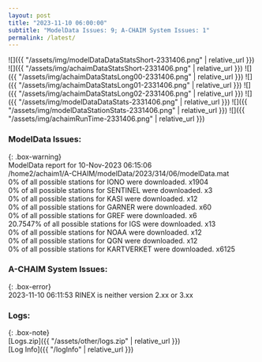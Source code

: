 ```yaml
---
layout: post
title: "2023-11-10 06:00:00"
subtitle: "ModelData Issues: 9; A-CHAIM System Issues: 1"
permalink: /latest/
---
```


![]({{ "/assets/img/modelDataDataStatsShort-2331406.png" | relative_url }})
![]({{ "/assets/img/achaimDataStatsShort-2331406.png" | relative_url }})
![]({{ "/assets/img/achaimDataStatsLong00-2331406.png" | relative_url }})
![]({{ "/assets/img/achaimDataStatsLong01-2331406.png" | relative_url }})
![]({{ "/assets/img/achaimDataStatsLong02-2331406.png" | relative_url }})
![]({{ "/assets/img/modelDataDataStats-2331406.png" | relative_url }})
![]({{ "/assets/img/modelDataStationStats-2331406.png" | relative_url }})
![]({{ "/assets/img/achaimRunTime-2331406.png" | relative_url }})


### ModelData Issues:  
  
{: .box-warning}  
 ModelData report for 10-Nov-2023 06:15:06   
 /home2/achaim1/A-CHAIM/modelData/2023/314/06/modelData.mat   
 0% of all possible stations for IONO were downloaded. x1904   
 0% of all possible stations for SENTINEL were downloaded. x3   
 0% of all possible stations for KASI were downloaded. x12   
 0% of all possible stations for GARNER were downloaded. x60   
 0% of all possible stations for GREF were downloaded. x6   
 20.7547% of all possible stations for IGS were downloaded. x13   
 0% of all possible stations for NOAA were downloaded. x12   
 0% of all possible stations for QGN were downloaded. x12   
 0% of all possible stations for KARTVERKET were downloaded. x6125   
  
### A-CHAIM System Issues:  
  
{: .box-error}  
2023-11-10 06:11:53 RINEX is neither version 2.xx or 3.xx  

### Logs:  
  
{: .box-note}  
[Logs.zip]({{ "/assets/other/logs.zip" | relative_url }})  
[Log Info]({{ "/logInfo" | relative_url }})  
